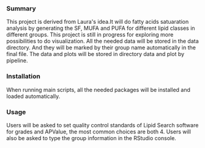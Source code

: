 ### Summary
This project is derived from Laura's idea.It will do fatty acids satuaration analysis by generating the SF, MUFA and PUFA 
for different lipid classes in different groups. This project is still in progress for exploring more possibilities to do visualization. 
All the needed data will be stored in the data directory. And they will be marked by their group name automatically in the final file.
The data and plots will be stored in directory data and plot by pipeline.

### Installation
When running main scripts, all the needed packages will be installed and loaded automatically.

### Usage
Users will be asked to set quality control standards of Lipid Search software for grades and APValue, the most common choices are both 4.
Users will also be asked to type the group information in the RStudio console. 



